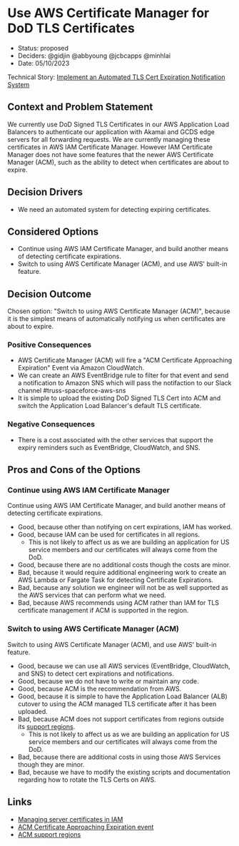 # Use AWS Certificate Manager for DoD TLS Certificates

* Status: proposed
* Deciders: @gidjin @abbyoung @jcbcapps @minhlai
* Date: 05/10/2023

Technical Story: [Implement an Automated TLS Cert Expiration Notification System](https://app.shortcut.com/orbit-truss/story/1945/implement-an-automated-tls-cert-expiration-notification-system)

## Context and Problem Statement

We currently use DoD Signed TLS Certificates in our AWS Application Load Balancers to authenticate our application with Akamai and GCDS edge servers for all forwarding requests. We are currently managing these certificates in AWS IAM Certificate Manager. However IAM Certificate Manager does not have some features that the newer AWS Certificate Manager (ACM), such as the ability to detect when certificates are about to expire.

## Decision Drivers

* We need an automated system for detecting expiring certificates.

## Considered Options

* Continue using AWS IAM Certificate Manager, and build another means of detecting certificate expirations.
* Switch to using AWS Certificate Manager (ACM), and use AWS' built-in feature.

## Decision Outcome

Chosen option: "Switch to using AWS Certificate Manager (ACM)", because it is the simplest means of automatically notifying us when certificates are about to expire.

### Positive Consequences

* AWS Certificate Manager (ACM) will fire a "ACM Certificate Approaching Expiration" Event via Amazon CloudWatch.
* We can create an AWS EventBridge rule to filter for that event and send a notification to Amazon SNS which will pass the notifaction to our Slack channel #truss-spaceforce-aws-sns
* It is simple to upload the existing DoD Signed TLS Cert into ACM and switch the Application Load Balancer's default TLS certificate.
 

### Negative Consequences 

* There is a cost associated with the other services that support the expiry reminders such as EventBridge, CloudWatch, and SNS.

## Pros and Cons of the Options

### Continue using AWS IAM Certificate Manager

Continue using AWS IAM Certificate Manager, and build another means of detecting certificate expirations.

* Good, because other than notifying on cert expirations, IAM has worked.
* Good, because IAM can be used for certificates in all regions.
  * This is not likely to affect us as we are building an application for US service members and our certificates will always come from the DoD.
* Good, because there are no additional costs though the costs are minor.
* Bad, because it would require additional engineering work to create an AWS Lambda or Fargate Task for detecting Certificate Expirations.
* Bad, because any solution we engineer will not be as well supported as the AWS services that can perform what we need.
* Bad, because AWS recommends using ACM rather than IAM for TLS certificate management if ACM is supported in the region.

### Switch to using AWS Certificate Manager (ACM)

Switch to using AWS Certificate Manager (ACM), and use AWS' built-in feature.

* Good, because we can use all AWS services (EventBridge, CloudWatch, and SNS) to detect cert expirations and notifications.
* Good, because we do not have to write or maintain any code.
* Good, because ACM is the recommendation from AWS.
* Good, because it is simple to have the Application Load Balancer (ALB) cutover to using the ACM managed TLS certificate after it has been uploaded.
* Bad, because ACM does not support certificates from regions outside its [support regions](https://docs.aws.amazon.com/general/latest/gr/acm.html).
  * This is not likely to affect us as we are building an application for US service members and our certificates will always come from the DoD.
* Bad, because there are additional costs in using those AWS Services though they are minor.
* Bad, because we have to modify the existing scripts and documentation regarding how to rotate the TLS Certs on AWS.

## Links

* [Managing server certificates in IAM](https://docs.aws.amazon.com/IAM/latest/UserGuide/id_credentials_server-certs.html)
* [ACM Certificate Approaching Expiration event](https://docs.aws.amazon.com/acm/latest/userguide/supported-events.html)
* [ACM support regions](https://docs.aws.amazon.com/general/latest/gr/acm.html)

<!-- markdownlint-disable-file MD013 -->
